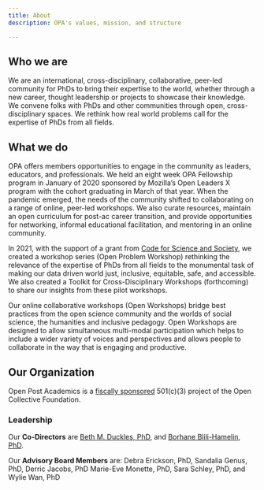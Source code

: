 ```yaml
---
title: About
description: OPA's values, mission, and structure

---
```

## Who we are

We are an international, cross-disciplinary, collaborative, peer-led community for PhDs to bring their expertise to the world, whether through a new career, thought leadership or projects to showcase their knowledge. We convene folks with PhDs and other communities through open, cross-disciplinary spaces. We rethink how real world problems call for the expertise of PhDs from all fields.

## What we do

OPA offers members opportunities to engage in the community as leaders, educators, and professionals. We held an eight week OPA Fellowship program in January of 2020 sponsored by Mozilla’s Open Leaders X program with the cohort graduating in March of that year. When the pandemic emerged, the needs of the community shifted to collaborating on a range of online, peer-led workshops. We also curate resources, maintain an open curriculum for post-ac career transition, and provide opportunities for networking, informal educational facilitation, and mentoring in an online community.

In 2021, with the support of a grant from [Code for Science and Society](https://codeforscience.org/), we created a workshop series (Open Problem Workshop) rethinking the relevance of the expertise of PhDs from all fields to the monumental task of making our data driven world just, inclusive, equitable, safe, and accessible. We also created a Toolkit for Cross-Disciplinary Workshops (forthcoming) to share our insights from these pilot workshops.

Our online collaborative workshops (Open Workshops) bridge best practices from the open science community and the worlds of social science, the humanities and inclusive pedagogy. Open Workshops are designed to allow simultaneous multi-modal participation which helps to include a wider variety of voices and perspectives and allows people to collaborate in the way that is engaging and productive.

## Our Organization

Open Post Academics is a [fiscally sponsored](https://opencollective.com/open-post-academics) 501(c)(3) project of the Open Collective Foundation.

### Leadership

Our **Co-Directors** are [Beth M. Duckles, PhD](https://bethduckles.com/), and [Borhane Blili-Hamelin, PhD](https://www.linkedin.com/in/borhane/).

Our **Advisory Board Members** are: Debra Erickson, PhD, Sandalia Genus, PhD, Derric Jacobs, PhD Marie-Eve Monette, PhD, Sara Schley, PhD, and Wylie Wan, PhD